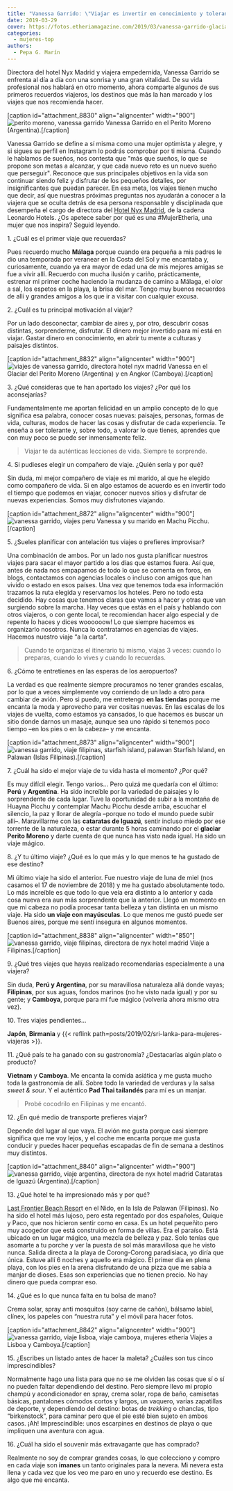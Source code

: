 ```yaml
---
title: "Vanessa Garrido: \"Viajar es invertir en conocimiento y tolerancia\""
date: 2019-03-29
cover: https://fotos.etheriamagazine.com/2019/03/vanessa-garrido-glaciar-perito-moreno.jpg
categories: 
  - mujeres-top
authors: 
  - Pepa G. Marín
---
```


Directora del hotel Nyx Madrid y viajera empedernida, Vanessa Garrido se enfrenta al día 
a día con una sonrisa y una gran vitalidad. De su vida profesional nos hablará en otro 
momento, ahora comparte algunos de sus primeros recuerdos viajeros, los destinos que más 
la han marcado y los viajes que nos recomienda hacer. 

\[caption id="attachment\_8830" align="aligncenter" width="900"\]![perito moreno, vanessa garrido](https://fotos.etheriamagazine.com/2019/03/vanessa-garrido-mujer-etheria.jpg "Vanessa Garrido en el Perito Moreno (Argentina).") Vanessa Garrido en el Perito Moreno (Argentina).\[/caption\]

Vanessa Garrido se define a sí misma como una mujer optimista y alegre, y si sigues su perfil en Instagram lo podrás comprobar por ti misma. Cuando le hablamos de sueños, nos contesta que "más que sueños, lo que se propone son metas a alcanzar, y que cada nuevo reto es un nuevo sueño que perseguir". Reconoce que sus principales objetivos en la vida son continuar siendo feliz y disfrutar de los pequeños detalles, por insignificantes que puedan parecer. En esa meta, los viajes tienen mucho que decir, así que nuestras próximas preguntas nos ayudarán a conocer a la viajera que se oculta detrás de esa persona responsable y disciplinada que desempeña el cargo de directora del [Hotel Nyx Madrid](https://www.leonardo-hotels.es/nyx-madrid), de la cadena Leonardo Hotels. ¿Os apetece saber por qué es una #MujerEtheria, una mujer que nos inspira? Seguid leyendo.

1\. ¿Cuál es el primer viaje que recuerdas? 

Pues recuerdo mucho **Málaga** porque cuando era pequeña a mis padres le dio una temporada por veranear en la Costa del Sol y me encantaba y, curiosamente, cuando ya era mayor de edad una de mis mejores amigas se fue a vivir allí. Recuerdo con mucha ilusión y cariño, prácticamente, estrenar mi primer coche haciendo la mudanza de camino a Málaga, el olor a sal, los espetos en la playa, la brisa del mar. Tengo muy buenos recuerdos de allí y grandes amigos a los que ir a visitar con cualquier excusa.

2\. ¿Cuál es tu principal motivación al viajar? 

Por un lado desconectar, cambiar de aires y, por otro, descubrir cosas distintas, sorprenderme, disfrutar. El dinero mejor invertido para mí está en viajar. Gastar dinero en conocimiento, en abrir tu mente a culturas y paisajes distintos.

\[caption id="attachment\_8832" align="aligncenter" width="900"\]![viajes de vanessa garrido, directora hotel nyx madrid](https://fotos.etheriamagazine.com/2019/03/vanessa-garrido-argentina-camboya.jpg "Vanessa en el Glaciar del Perito Moreno (Argentina) y en Angkor (Camboya).") Vanessa en el Glaciar del Perito Moreno (Argentina) y en Angkor (Camboya).\[/caption\]

3\. ¿Qué consideras que te han aportado los viajes? ¿Por qué los aconsejarías? 

Fundamentalmente me aportan felicidad en un amplio concepto de lo que significa esa palabra, conocer cosas nuevas: paisajes, personas, formas de vida, culturas, modos de hacer las cosas y disfrutar de cada experiencia. Te enseña a ser tolerante y, sobre todo, a valorar lo que tienes, aprendes que con muy poco se puede ser inmensamente feliz.

> Viajar te da auténticas lecciones de vida. Siempre te sorprende. 

4\. Si pudieses elegir un compañero de viaje. ¿Quién sería y por qué? 

Sin duda, mi mejor compañero de viaje es mi marido, al que he elegido como compañero de vida. Si en algo estamos de acuerdo es en invertir todo el tiempo que podemos en viajar, conocer nuevos sitios y disfrutar de nuevas experiencias. Somos muy disfrutones viajando.

\[caption id="attachment\_8872" align="aligncenter" width="900"\]![vanessa garrido, viajes peru](https://fotos.etheriamagazine.com/2019/03/vanesa-machu-picchu.jpg) Vanessa y su marido en Machu Picchu.\[/caption\]

5\. ¿Sueles planificar con antelación tus viajes o prefieres improvisar? 

Una combinación de ambos. Por un lado nos gusta planificar nuestros viajes para sacar el mayor partido a los días que estamos fuera. Así que, antes de nada nos empapamos de todo lo que se comenta en foros, en blogs, contactamos con agencias locales o incluso con amigos que han vivido o estado en esos países. Una vez que tenemos toda esa información trazamos la ruta elegida y reservamos los hoteles. Pero no todo esta decidido. Hay cosas que tenemos claras que vamos a hacer y otras que van surgiendo sobre la marcha. Hay veces que estás en el país y hablando con otros viajeros, o con gente local, te recomiendan hacer algo especial y de repente lo haces y dices woooooow! Lo que siempre hacemos es organizarlo nosotros. Nunca lo contratamos en agencias de viajes. Hacemos nuestro viaje “a la carta”.

> Cuando te organizas el itinerario tú mismo, viajas 3 veces: cuando lo preparas, cuando 
> lo vives y cuando lo recuerdas. 

6\. ¿Cómo te entretienes en las esperas de los aeropuertos? 

La verdad es que realmente siempre procuramos no tener grandes escalas, por lo que a veces simplemente voy corriendo de un lado a otro para cambiar de avión. Pero si puedo, me entretengo **en las tiendas** porque me encanta la moda y aprovecho para ver cositas nuevas. En las escalas de los viajes de vuelta, como estamos ya cansados, lo que hacemos es buscar un sitio donde darnos un masaje, aunque sea uno rápido si tenemos poco tiempo –en los pies o en la cabeza– y me encanta.

\[caption id="attachment\_8873" align="aligncenter" width="900"\]![vanessa garrido, viaje filipinas, starfish island, palawan](https://fotos.etheriamagazine.com/2019/03/vanessa-garrido-palawan.jpg) Starfish Island, en Palawan (Islas Filipinas).\[/caption\]

7\. ¿Cuál ha sido el mejor viaje de tu vida hasta el momento? ¿Por qué? 

Es muy difícil elegir. Tengo varios… Pero quizá me quedaría con el último: **Perú** y **Argentina**. Ha sido increíble por la variedad de paisajes y lo sorprendente de cada lugar. Tuve la oportunidad de subir a la montaña de Huayna Picchu y contemplar Machu Picchu desde arriba, escuchar el silencio, la paz y llorar de alegría –porque no todo el mundo puede subir allí–. Maravillarme con las **cataratas de Iguazú**, sentir incluso miedo por ese torrente de la naturaleza, o estar durante 5 horas caminando por el **glaciar Perito Moreno** y darte cuenta de que nunca has visto nada igual. Ha sido un viaje mágico.

8\. ¿Y tu último viaje? ¿Qué es lo que más y lo que menos te ha gustado de ese destino? 

Mi último viaje ha sido el anterior. Fue nuestro viaje de luna de miel (nos casamos el 17 de noviembre de 2018) y me ha gustado absolutamente todo. Lo más increíble es que todo lo que veía era distinto a lo anterior y cada cosa nueva era aun más sorprendente que la anterior. Llegó un momento en que mi cabeza no podía procesar tanta belleza y tan distinta en un mismo viaje. Ha sido **un viaje con mayúsculas**. Lo que menos me gustó puede ser Buenos aires, porque me sentí insegura en algunos momentos.

\[caption id="attachment\_8838" align="aligncenter" width="850"\]![vanessa garrido, viaje filipinas, directora de nyx hotel madrid](https://fotos.etheriamagazine.com/2019/03/vanessa-garrido-mujer-etheria-viajes.jpg "Viaje a Filipinas.") Viaje a Filipinas.\[/caption\]

9\. ¿Qué tres viajes que hayas realizado recomendarías especialmente a una viajera? 

Sin duda, **Perú y Argentina**, por su maravillosa naturaleza allá donde vayas; **Filipinas**, por sus aguas, fondos marinos (no he visto nada igual) y por su gente; y **Camboya**, porque para mí fue mágico (volvería ahora mismo otra vez).

10\. Tres viajes pendientes… 

**Japón**, **Birmania** y {{< reflink path=posts/2019/02/sri-lanka-para-mujeres-viajeras >}}.

11\. ¿Qué país te ha ganado con su gastronomía? ¿Destacarías algún plato o producto? 

**Vietnam** y **Camboya**. Me encanta la comida asiática y me gusta mucho toda la gastronomía de allí. Sobre todo la variedad de verduras y la salsa _sweet & sour_. Y el auténtico **Pad Thai tailandés** para mí es un manjar.

> Probé cocodrilo en Filipinas y me encantó. 

12\. ¿En qué medio de transporte prefieres viajar? 

Depende del lugar al que vaya. El avión me gusta porque casi siempre significa que me voy lejos, y el coche me encanta porque me gusta conducir y puedes hacer pequeñas escapadas de fin de semana a destinos muy distintos.

\[caption id="attachment\_8840" align="aligncenter" width="900"\]![vanessa garrido, viaje argentina, directora de nyx hotel madrid](https://fotos.etheriamagazine.com/2019/03/vanessa-garrigo-cataratas-iguazu.jpg "Cataratas de Iguazú (Argentina).") Cataratas de Iguazú (Argentina).\[/caption\]

13\. ¿Qué hotel te ha impresionado más y por qué? 

[Last Frontier Beach Resor](http://lastfrontierbeachresort.com/)t en el Nido, en la Isla de Palawan (Filipinas). No ha sido el hotel más lujoso, pero esta regentado por dos españoles, Quique y Paco, que nos hicieron sentir como en casa. Es un hotel pequeñito pero muy acogedor que está construido en forma de villas. Era el paraíso. Está ubicado en un lugar mágico, una mezcla de belleza y paz. Solo tenías que asomarte a tu porche y ver la puesta de sol más maravillosa que he visto nunca. Salida directa a la playa de Corong-Corong paradisiaca, yo diría que única. Estuve allí 6 noches y aquello era mágico. El primer día en plena playa, con los pies en la arena disfrutando de una pizza que me sabía a manjar de dioses. Esas son experiencias que no tienen precio. No hay dinero que pueda comprar eso.

14\. ¿Qué es lo que nunca falta en tu bolsa de mano? 

Crema solar, spray anti mosquitos (soy carne de cañón), bálsamo labial, clínex, los papeles con “nuestra ruta” y el móvil para hacer fotos.

\[caption id="attachment\_8842" align="aligncenter" width="900"\]![vanessa garrido, viaje lisboa, viaje camboya, mujeres etheria](https://fotos.etheriamagazine.com/2019/03/vanessa-lisboa-camboya.jpg "Viajes a Lisboa y Camboya.") Viajes a Lisboa y Camboya.\[/caption\]

15\. ¿Escribes un listado antes de hacer la maleta? ¿Cuáles son tus cinco 
imprescindibles? 

Normalmente hago una lista para que no se me olviden las cosas que sí o sí no pueden faltar dependiendo del destino. Pero siempre llevo mi propio champú y acondicionador en spray, crema solar, ropa de baño, camisetas básicas, pantalones cómodos cortos y largos, un vaquero, varias zapatillas de deporte, y dependiendo del destino: botas de _trekking_ o chanclas, tipo “birkenstock”, para caminar pero que el pie esté bien sujeto en ambos casos. ¡Ah! Imprescindible: unos escarpines en destinos de playa o que impliquen una aventura con agua.

16\. ¿Cuál ha sido el souvenir más extravagante que has comprado? 

Realmente no soy de comprar grandes cosas, lo que colecciono y compro en cada viaje son **imanes** un tanto originales para la nevera. Mi nevera esta llena y cada vez que los veo me paro en uno y recuerdo ese destino. Es algo que me encanta.
